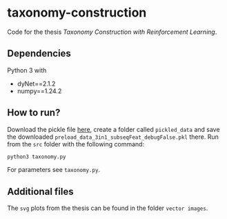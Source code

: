 # taxonomy-construction
Code for the thesis *Taxonomy Construction with Reinforcement Learning*.
## Dependencies
Python 3 with
* dyNet==2.1.2
* numpy==1.24.2

## How to run?
Download the pickle file [here](https://drive.google.com/file/d/1EXeMb69fcoQgiNORAXcg2vZPR7yBbjrY/view),
create a folder called `pickled_data` and save the downloaded `preload_data_3in1_subseqFeat_debugFalse.pkl` there. Run from the `src` folder
with the following command:
```cmd
python3 taxonomy.py
```
For parameters see `taxonomy.py`.

## Additional files
The `svg` plots from the thesis can be found in the folder `vector images`.